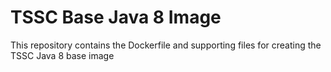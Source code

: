 # TSSC Base Java 8 Image

This repository contains the Dockerfile and supporting files for creating the TSSC Java 8 base image
